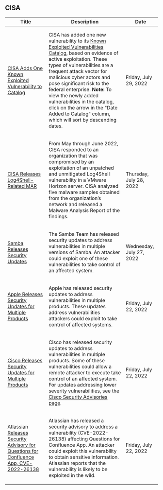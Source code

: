 ## CISA
|Title|Description|Date|
|---|---|---|
| [CISA Adds One Known Exploited Vulnerability to Catalog](https://www.cisa.gov/uscert/ncas/current-activity/2022/07/29/cisa-adds-one-known-exploited-vulnerability-catalog) | <p>CISA has added one new vulnerability to its <a href="https://www.cisa.gov/known-exploited-vulnerabilities-catalog">Known Exploited Vulnerabilities Catalog</a>, based on evidence of active exploitation. These types of vulnerabilities are a frequent attack vector for malicious cyber actors and pose significant risk to the federal enterprise. <strong>Note:</strong> To view the newly added vulnerabilities in the catalog, click on the arrow in the "Date Added to Catalog" column, which will sort by descending dates.</p> | Friday, July 29, 2022 |
| [CISA Releases Log4Shell-Related MAR](https://www.cisa.gov/uscert/ncas/current-activity/2022/07/28/cisa-releases-log4shell-related-mar-0) | <p>From May through June 2022, CISA responded to an organization that was compromised by an exploitation of an unpatched and unmitigated Log4Shell vulnerability in a VMware Horizon server. CISA analyzed five malware samples obtained from the organization’s network and released a Malware Analysis Report of the findings.</p> | Thursday, July 28, 2022 |
| [Samba Releases Security Updates ](https://www.cisa.gov/uscert/ncas/current-activity/2022/07/27/samba-releases-security-updates) | <p>The Samba Team has released security updates to address vulnerabilities in multiple versions of Samba. An attacker could exploit one of these vulnerabilities to take control of an affected system. </p> | Wednesday, July 27, 2022 |
| [Apple Releases Security Updates for Multiple Products](https://www.cisa.gov/uscert/ncas/current-activity/2022/07/22/apple-releases-security-updates-multiple-products) | <p>Apple has released security updates to address vulnerabilities in multiple products. These updates address vulnerabilities attackers could exploit to take control of affected systems.</p> | Friday, July 22, 2022 |
| [Cisco Releases Security Updates for Multiple Products](https://www.cisa.gov/uscert/ncas/current-activity/2022/07/22/cisco-releases-security-updates-multiple-products) | <p>Cisco has released security updates to address vulnerabilities in multiple products. Some of these vulnerabilities could allow a remote attacker to execute take control of an affected system. For updates addressing lower severity vulnerabilities, see the <a href="https://tools.cisco.com/security/center/publicationListing.x">Cisco Security Advisories page</a>. </p> | Friday, July 22, 2022 |
| [Atlassian Releases Security Advisory for Questions for Confluence App, CVE-2022-26138](https://www.cisa.gov/uscert/ncas/current-activity/2022/07/22/atlassian-releases-security-advisory-questions-confluence-app-cve) | <p>Atlassian has released a security advisory to address a vulnerability (CVE-2022-26138) affecting Questions for Confluence App. An attacker could exploit this vulnerability to obtain sensitive information. Atlassian reports that the vulnerability is likely to be exploited in the wild.</p> | Friday, July 22, 2022 |
